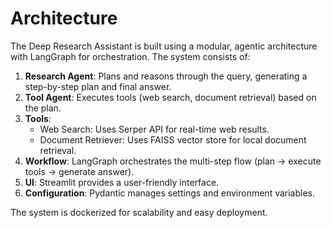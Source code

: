 # Architecture

The Deep Research Assistant is built using a modular, agentic architecture with LangGraph for orchestration. The system consists of:

1. **Research Agent**: Plans and reasons through the query, generating a step-by-step plan and final answer.
2. **Tool Agent**: Executes tools (web search, document retrieval) based on the plan.
3. **Tools**:
   - Web Search: Uses Serper API for real-time web results.
   - Document Retriever: Uses FAISS vector store for local document retrieval.
4. **Workflow**: LangGraph orchestrates the multi-step flow (plan → execute tools → generate answer).
5. **UI**: Streamlit provides a user-friendly interface.
6. **Configuration**: Pydantic manages settings and environment variables.

The system is dockerized for scalability and easy deployment.